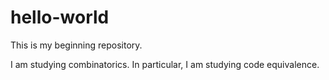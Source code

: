 # hello-world
This is my beginning repository.

I am studying combinatorics. In particular, I am studying code equivalence.
